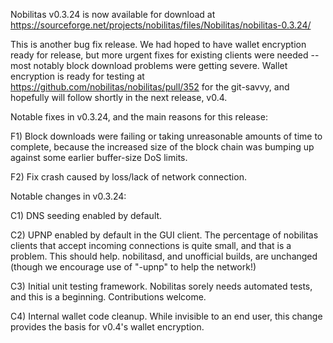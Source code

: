 Nobilitas v0.3.24 is now available for download at
https://sourceforge.net/projects/nobilitas/files/Nobilitas/nobilitas-0.3.24/

This is another bug fix release.  We had hoped to have wallet encryption ready for release, but more urgent fixes for existing clients were needed -- most notably block download problems were getting severe.  Wallet encryption is ready for testing at https://github.com/nobilitas/nobilitas/pull/352 for the git-savvy, and hopefully will follow shortly in the next release, v0.4.

Notable fixes in v0.3.24, and the main reasons for this release:

F1) Block downloads were failing or taking unreasonable amounts of time to complete, because the increased size of the block chain was bumping up against some earlier buffer-size DoS limits.

F2) Fix crash caused by loss/lack of network connection.

Notable changes in v0.3.24:

C1) DNS seeding enabled by default.

C2) UPNP enabled by default in the GUI client.  The percentage of nobilitas clients that accept incoming connections is quite small, and that is a problem.  This should help.  nobilitasd, and unofficial builds, are unchanged (though we encourage use of "-upnp" to help the network!)

C3) Initial unit testing framework.  Nobilitas sorely needs automated tests, and this is a beginning.  Contributions welcome.

C4) Internal wallet code cleanup.  While invisible to an end user, this change provides the basis for v0.4's wallet encryption.
